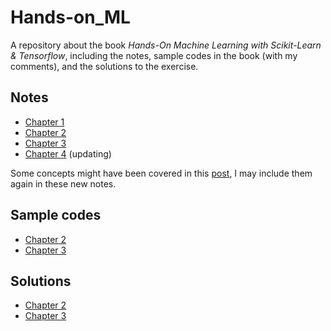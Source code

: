 # Hands-on_ML
A repository about the book *Hands-On Machine Learning with Scikit-Learn &amp; Tensorflow*, including the notes, sample codes in the book (with my comments), and the solutions to the exercise.

## Notes

- [Chapter 1](https://github.com/HaelChan/Hands-on_ML/blob/master/Chapter%201/README.md)
- [Chapter 2](https://github.com/HaelChan/Hands-on_ML/blob/master/Chapter%202/Chapter%202.ipynb)
- [Chapter 3](https://github.com/HaelChan/Hands-on_ML/blob/master/Chapter%203/Chapter%203.ipynb)
- [Chapter 4](https://github.com/HaelChan/Hands-on_ML/blob/master/Chapter%204/Chapter%204.ipynb) (updating)

Some concepts might have been covered in this [post](http://haelchan.me/2017/11/01/machine-learning-note/), I may include them again in these new notes.

## Sample codes

- [Chapter 2](https://github.com/HaelChan/Hands-on_ML/blob/master/Chapter%202/Sample%20Code.ipynb)
- [Chapter 3](https://github.com/HaelChan/Hands-on_ML/blob/master/Chapter%203/Sample%20Code.ipynb)

## Solutions

- [Chapter 2](https://github.com/HaelChan/Hands-on_ML/blob/master/Chapter%202/solution.ipynb)
- [Chapter 3](https://github.com/HaelChan/Hands-on_ML/blob/master/Chapter%203/solution.ipynb)
